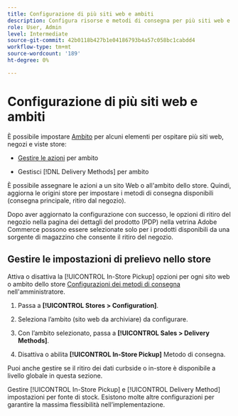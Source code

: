 ```yaml
---
title: Configurazione di più siti web e ambiti
description: Configura risorse e metodi di consegna per più siti web e ambiti di archiviazione.
role: User, Admin
level: Intermediate
source-git-commit: 42b0118b427b1e04186793b4a57c058bc1cabdd4
workflow-type: tm+mt
source-wordcount: '189'
ht-degree: 0%

---
```



# Configurazione di più siti web e ambiti

È possibile impostare [Ambito](https://docs.magento.com/user-guide/configuration/scope.html) per alcuni elementi per ospitare più siti web, negozi e viste store:

- [Gestire le azioni](https://docs.magento.com/user-guide/catalog/inventory-stock.html) per ambito

- Gestisci [!DNL Delivery Methods] per ambito

È possibile assegnare le azioni a un sito Web o all&#39;ambito dello store. Quindi, aggiorna le origini store per impostare i metodi di consegna disponibili (consegna principale, ritiro dal negozio).

Dopo aver aggiornato la configurazione con successo, le opzioni di ritiro del negozio nella pagina dei dettagli del prodotto (PDP) nella vetrina Adobe Commerce possono essere selezionate solo per i prodotti disponibili da una sorgente di magazzino che consente il ritiro del negozio.

## Gestire le impostazioni di prelievo nello store

Attiva o disattiva la [!UICONTROL In-Store Pickup] opzioni per ogni sito web o ambito dello store [Configurazioni dei metodi di consegna](enable-general.md#delivery-methods) nell&#39;amministratore.

1. Passa a **[!UICONTROL Stores > Configuration]**.

1. Seleziona l’ambito (sito web da archiviare) da configurare.

1. Con l’ambito selezionato, passa a **[!UICONTROL Sales > Delivery Methods]**.

1. Disattiva o abilita **[!UICONTROL In-Store Pickup]** Metodo di consegna.

Puoi anche gestire se il ritiro dei dati curbside o in-store è disponibile a livello globale in questa sezione.

Gestire [!UICONTROL In-Store Pickup] e [!UICONTROL Delivery Method] impostazioni per fonte di stock. Esistono molte altre configurazioni per garantire la massima flessibilità nell’implementazione.
